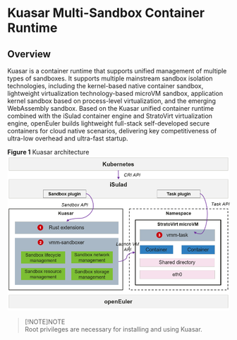 # Kuasar Multi-Sandbox Container Runtime

## Overview

Kuasar is a container runtime that supports unified management of multiple types of sandboxes. It supports multiple mainstream sandbox isolation technologies, including the kernel-based native container sandbox, lightweight virtualization technology-based microVM sandbox, application kernel sandbox based on process-level virtualization, and the emerging WebAssembly sandbox.
Based on the Kuasar unified container runtime combined with the iSulad container engine and StratoVirt virtualization engine, openEuler builds lightweight full-stack self-developed secure containers for cloud native scenarios, delivering key competitiveness of ultra-low overhead and ultra-fast startup.

**Figure 1** Kuasar architecture
![](./figures/kuasar_arch.png)

> [!NOTE]NOTE  
> Root privileges are necessary for installing and using Kuasar.
